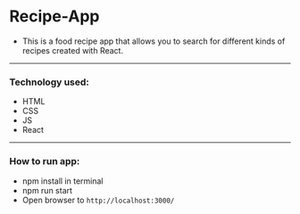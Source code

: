 # Recipe-App
- This is a food recipe app that allows you to search for different kinds of recipes created with React. 


---

### Technology used: 
- HTML
- CSS
- JS
- React

---

### How to run app:
- npm install in terminal
- npm run start 
- Open browser to `http://localhost:3000/`
